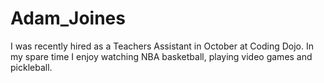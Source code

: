 # Adam_Joines

I was recently hired as a Teachers Assistant in October at Coding Dojo. In my spare time I enjoy watching NBA basketball, playing video games and pickleball. 
